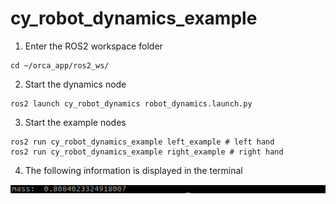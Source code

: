 # cy_robot_dynamics_example

1. Enter the ROS2 workspace folder

```
cd ~/orca_app/ros2_ws/
```

2. Start the dynamics node

```
ros2 launch cy_robot_dynamics robot_dynamics.launch.py
```

3. Start the example nodes

```
ros2 run cy_robot_dynamics_example left_example # left hand
ros2 run cy_robot_dynamics_example right_example # right hand
```

4. The following information is displayed in the terminal

![](./assets/picture01.png)
